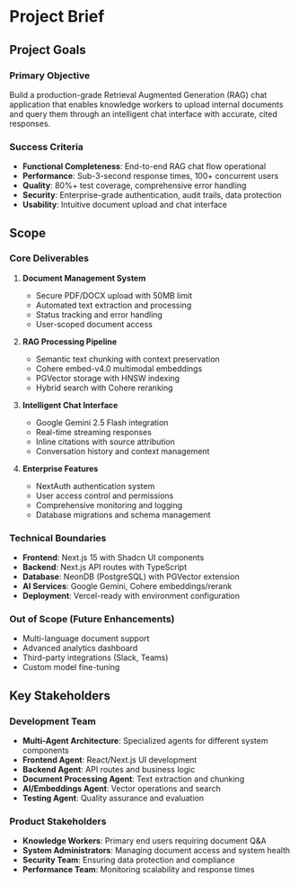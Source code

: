 # Project Brief

## Project Goals

### Primary Objective
Build a production-grade Retrieval Augmented Generation (RAG) chat application that enables knowledge workers to upload internal documents and query them through an intelligent chat interface with accurate, cited responses.

### Success Criteria
- **Functional Completeness**: End-to-end RAG chat flow operational
- **Performance**: Sub-3-second response times, 100+ concurrent users
- **Quality**: 80%+ test coverage, comprehensive error handling
- **Security**: Enterprise-grade authentication, audit trails, data protection
- **Usability**: Intuitive document upload and chat interface

## Scope

### Core Deliverables
1. **Document Management System**
   - Secure PDF/DOCX upload with 50MB limit
   - Automated text extraction and processing
   - Status tracking and error handling
   - User-scoped document access

2. **RAG Processing Pipeline**
   - Semantic text chunking with context preservation
   - Cohere embed-v4.0 multimodal embeddings
   - PGVector storage with HNSW indexing
   - Hybrid search with Cohere reranking

3. **Intelligent Chat Interface**
   - Google Gemini 2.5 Flash integration
   - Real-time streaming responses
   - Inline citations with source attribution
   - Conversation history and context management

4. **Enterprise Features**
   - NextAuth authentication system
   - User access control and permissions
   - Comprehensive monitoring and logging
   - Database migrations and schema management

### Technical Boundaries
- **Frontend**: Next.js 15 with Shadcn UI components
- **Backend**: Next.js API routes with TypeScript
- **Database**: NeonDB (PostgreSQL) with PGVector extension
- **AI Services**: Google Gemini, Cohere embeddings/rerank
- **Deployment**: Vercel-ready with environment configuration

### Out of Scope (Future Enhancements)
- Multi-language document support
- Advanced analytics dashboard
- Third-party integrations (Slack, Teams)
- Custom model fine-tuning

## Key Stakeholders

### Development Team
- **Multi-Agent Architecture**: Specialized agents for different system components
- **Frontend Agent**: React/Next.js UI development
- **Backend Agent**: API routes and business logic
- **Document Processing Agent**: Text extraction and chunking
- **AI/Embeddings Agent**: Vector operations and search
- **Testing Agent**: Quality assurance and evaluation

### Product Stakeholders
- **Knowledge Workers**: Primary end users requiring document Q&A
- **System Administrators**: Managing document access and system health
- **Security Team**: Ensuring data protection and compliance
- **Performance Team**: Monitoring scalability and response times
